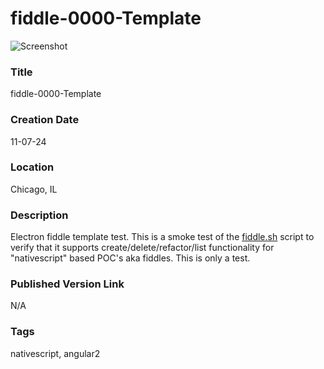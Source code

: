 fiddle-0000-Template
======

![Screenshot](screenshot.png)


### Title

fiddle-0000-Template


### Creation Date

11-07-24


### Location

Chicago, IL


### Description

Electron fiddle template test.  This is a smoke test of the [fiddle.sh](../../scripts/fiddle.sh) script to verify that
it supports create/delete/refactor/list functionality for "nativescript" based POC's aka fiddles. This is only a test.


### Published Version Link

N/A


### Tags

nativescript, angular2
